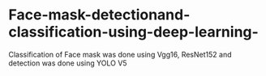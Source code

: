 # Face-mask-detectionand-classification-using-deep-learning-
Classification of Face mask was done using Vgg16, ResNet152 and detection was done using YOLO V5
